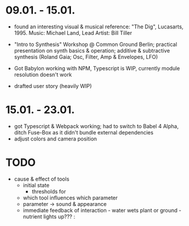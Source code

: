 # 09.01. - 15.01.

- found an interesting visual & musical reference: "The Dig", Lucasarts, 1995. Music: Michael Land, Lead Artist: Bill Tiller

- "Intro to Synthesis" Workshop @ Common Ground Berlin; practical presentation on synth basics & operation; additive & subtractive synthesis (Roland Gaia; Osc, Filter, Amp & Envelopes, LFO)

- Got Babylon working with NPM, Typescript is WIP, currently module resolution doesn't work

- drafted user story (heavily WIP)

# 15.01. - 23.01.

- got Typescript & Webpack working; had to switch to Babel 4 Alpha, ditch Fuse-Box as it didn't bundle external dependencies
- adjust colors and camera position

# TODO

- cause & effect of tools
  - initial state
    - thresholds for
  - which tool influences which parameter
  - parameter -> sound & appearance
  - immediate feedback of interaction - water wets plant or ground - nutrient lights up???
    :
